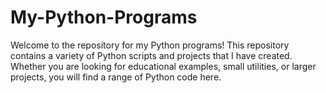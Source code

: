 # My-Python-Programs

Welcome to the repository for my Python programs! This repository contains a variety of Python scripts and projects that I have created. Whether you are looking for educational examples, small utilities, or larger projects, you will find a range of Python code here.
